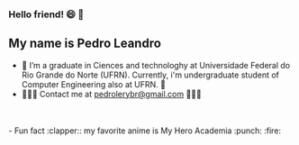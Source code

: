### Hello friend! :smile: :wave:
## My name is Pedro Leandro

- :school: I’m a graduate in Ciences and technologhy at Universidade Federal do Rio Grande do Norte (UFRN). Currently, i'm undergraduate student of Computer Engineering also at UFRN. :muscle:
- :email::email::email: Contact me at pedrolerybr@gmail.com :email::email::email:


<br/>
<br/>
- Fun fact :clapper:: my favorite anime is My Hero Academia :punch: :fire:
